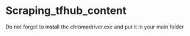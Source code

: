 # Scraping_tfhub_content

Do not forget to install the chromedriver.exe and put it in your main folder
